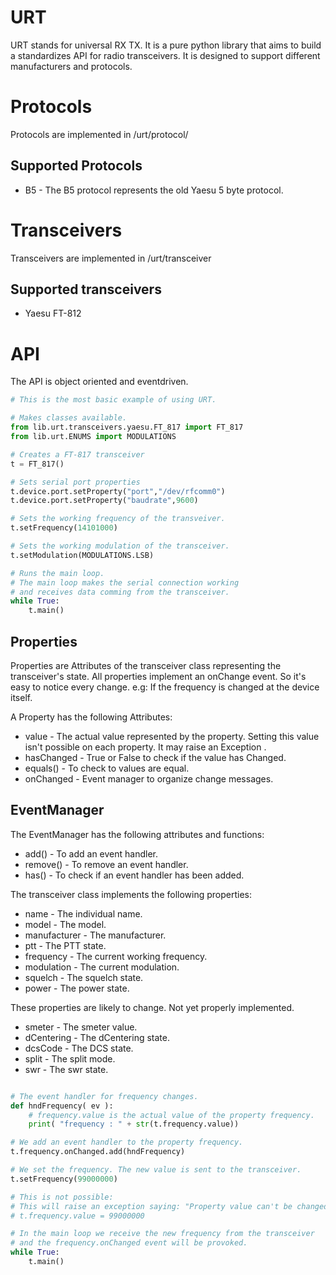 # URT
URT stands for universal RX TX. It is a pure python library that aims to build a standardizes API for radio transceivers.
It is designed to support different manufacturers and protocols.

# Protocols
Protocols are implemented in /urt/protocol/

## Supported Protocols
* B5 - The B5 protocol represents the old Yaesu 5 byte protocol.

# Transceivers
Transceivers are implemented in /urt/transceiver

## Supported transceivers
* Yaesu FT-812

# API
The API is object oriented and eventdriven.

```python
# This is the most basic example of using URT.

# Makes classes available.
from lib.urt.transceivers.yaesu.FT_817 import FT_817
from lib.urt.ENUMS import MODULATIONS

# Creates a FT-817 transceiver
t = FT_817()

# Sets serial port properties
t.device.port.setProperty("port","/dev/rfcomm0")
t.device.port.setProperty("baudrate",9600)

# Sets the working frequency of the transveiver.
t.setFrequency(14101000)

# Sets the working modulation of the transceiver.
t.setModulation(MODULATIONS.LSB)

# Runs the main loop.
# The main loop makes the serial connection working
# and receives data comming from the transceiver.
while True:
    t.main()
```
## Properties

Properties are Attributes of the transceiver class representing the transceiver's state. All properties implement an onChange event. So it's easy to notice every change. e.g: If the frequency is changed at the device itself.

A Property has the following Attributes:
* value - The actual value represented by the property. Setting this value isn't possible on each property. It may raise an Exception .
* hasChanged - True or False to check if the value has Changed.
* equals() - To check to values are equal.
* onChanged - Event manager to organize change messages.

## EventManager
The EventManager has the following attributes and functions:
* add() - To add an event handler.
* remove() - To remove an event handler.
* has() - To check if an event handler has been added.

The transceiver class implements the following properties:
* name - The individual name.
* model - The model.
* manufacturer - The manufacturer.
* ptt - The PTT state.
* frequency - The current working frequency.
* modulation - The current modulation.
* squelch - The squelch state.
* power - The power state.

These properties are likely to change. Not yet properly implemented.
* smeter - The smeter value.
* dCentering - The dCentering state.
* dcsCode - The DCS state.
* split - The split mode.
* swr - The swr state.


```python

# The event handler for frequency changes.
def hndFrequency( ev ):
    # frequency.value is the actual value of the property frequency.
    print( "frequency : " + str(t.frequency.value))

# We add an event handler to the property frequency.
t.frequency.onChanged.add(hndFrequency)

# We set the frequency. The new value is sent to the transceiver.
t.setFrequency(99000000)

# This is not possible:
# This will raise an exception saying: "Property value can't be changed."
# t.frequency.value = 99000000

# In the main loop we receive the new frequency from the transceiver
# and the frequency.onChanged event will be provoked.
while True:
    t.main()
```